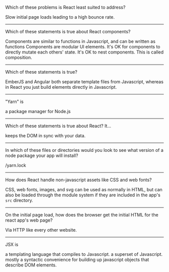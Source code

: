 Which of these problems is React least suited to address?

Slow initial page loads leading to a high bounce rate.

_________________________________________________________
Which of these statements is true about React components?

Components are similar to functions in Javascript, and can be written as functions
Components are modular UI elements.
It's OK for components to directly mutate each others' state.
It's OK to nest components. This is called composition.

_________________________________________________________
Which of these statements is true?

EmberJS and Angular both separate template files from Javascript, whereas in React you just build elements directly in Javascript.

_________________________________________________________
"Yarn" is

a package manager for Node.js

_________________________________________________________
Which of these statements is true about React? It...

keeps the DOM in sync with your data.

_________________________________________________________
In which of these files or directories would you look to see what version of a node package your app will install?

/yarn.lock

_________________________________________________________
How does React handle non-javascript assets like CSS and web fonts?

CSS, web fonts, images, and svg can be used as normally in HTML, but can also be loaded through the module system if they are included in the app's `src` directory.

_________________________________________________________
On the initial page load, how does the browser get the initial HTML for the react app's web page?

Via HTTP like every other website.

_________________________________________________________
JSX is

a templating language that compiles to Javascript.
a superset of Javascript.
mostly a syntactic convenience for building up javascript objects that describe DOM elements.







